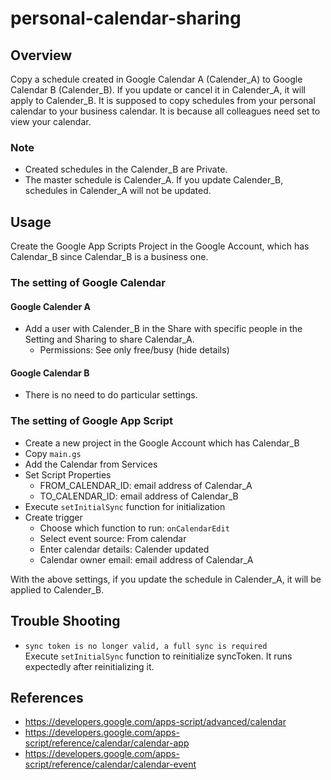 # personal-calendar-sharing

## Overview
Copy a schedule created in Google Calendar A (Calender_A) to Google Calendar B (Calender_B). If you update or cancel it in Calender_A, it will apply to Calender_B.
It is supposed to copy schedules from your personal calendar to your business calendar. It is because all colleagues need set to view your calendar.

### Note
- Created schedules in the Calender_B are Private.
- The master schedule is Calender_A. If you update Calender_B, schedules in Calender_A will not be updated.

## Usage
Create the Google App Scripts Project in the Google Account, which has Calendar_B since Calendar_B is a business one.

### The setting of Google Calendar
#### Google Calender A
- Add a user with Calender_B in the Share with specific people in the Setting and Sharing to share Calendar_A. 
  - Permissions: See only free/busy (hide details)

#### Google Calendar B
- There is no need to do particular settings.

### The setting of Google App Script
- Create a new project in the Google Account which has Calendar_B
- Copy `main.gs`
- Add the Calendar from Services
- Set Script Properties
  - FROM_CALENDAR_ID: email address of Calendar_A
  - TO_CALENDAR_ID: email address of Calendar_B
- Execute `setInitialSync` function for initialization
- Create trigger
  - Choose which function to run: `onCalendarEdit`
  - Select event source: From calendar
  - Enter calendar details: Calender updated
  - Calendar owner email: email address of Calendar_A

With the above settings, if you update the schedule in Calender_A, it will be applied to Calender_B.

## Trouble Shooting
- `sync token is no longer valid, a full sync is required`  
    Execute `setInitialSync` function to reinitialize syncToken. It runs expectedly after reinitializing it.

## References
- https://developers.google.com/apps-script/advanced/calendar
- https://developers.google.com/apps-script/reference/calendar/calendar-app
- https://developers.google.com/apps-script/reference/calendar/calendar-event
